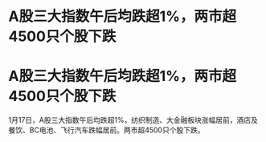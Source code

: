 # A股三大指数午后均跌超1%，两市超4500只个股下跌

# A股三大指数午后均跌超1%，两市超4500只个股下跌

1月17日，A股三大指数午后均跌超1%，纺织制造、大金融板块涨幅居前，酒店及餐饮、BC电池、飞行汽车跌幅居前。两市超4500只个股下跌。


